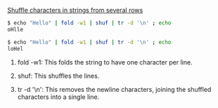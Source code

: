 [Shuffle characters in strings from several rows](https://stackoverflow.com/questions/49596362/bash-shuffle-characters-in-strings-from-several-rows/)

```sh
$ echo "Hello" | fold -w1 | shuf | tr -d '\n' ; echo 
oHlle

$ echo "Hello" | fold -w1 | shuf | tr -d '\n' ; echo 
loHel
```

1. fold -w1: This folds the string to have one character per line.

2. shuf: This shuffles the lines.

3. tr -d '\n': This removes the newline characters, joining the shuffled characters into a single line.